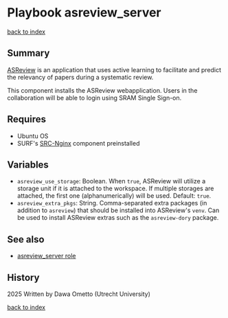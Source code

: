 # Playbook asreview_server
[back to index](../index.md#Playbooks)

## Summary
[ASReview](https://asreview.nl/) is an application that uses active learning to facilitate and predict the relevancy of papers during a systematic review.

This component installs the ASReview webapplication. Users in the collaboration will be able to login using SRAM Single Sign-on.

## Requires

- Ubuntu OS
- SURF's [SRC-Nginx](https://gitlab.com/rsc-surf-nl/plugins/plugin-nginx) component preinstalled

## Variables

- `asreview_use_storage`: Boolean. When `true`, ASReview will utilize a storage unit if it is attached to the workspace. If multiple storages are attached, the first one (alphanumerically) will be used. Default: `true`.
- `asreview_extra_pkgs`: String. Comma-separated extra packages (in addition to `asreview`) that should be installed into ASReview's `venv`. Can be used to install ASReview extras such as the `asreview-dory` package.

## See also

- [asreview_server role](../roles/asreview_server.md)

## History
2025 Written by Dawa Ometto (Utrecht University)

[back to index](../index.md#Playbooks)
